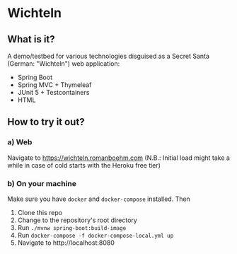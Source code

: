 # Wichteln
## What is it?
A demo/testbed for various technologies disguised as a Secret Santa (German: "Wichteln") web application:
- Spring Boot
- Spring MVC + Thymeleaf
- JUnit 5 + Testcontainers
- HTML

## How to try it out?
### a) Web
Navigate to https://wichteln.romanboehm.com (N.B.: Initial load might take a while in case of cold starts with the Heroku free tier)
### b) On your machine
Make sure you have `docker` and `docker-compose` installed. Then
1) Clone this repo
2) Change to the repository's root directory
3) Run `./mvnw spring-boot:build-image`   
4) Run `docker-compose -f docker-compose-local.yml up`
5) Navigate to http://localhost:8080
